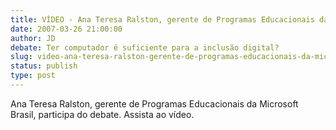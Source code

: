 ```yaml
---
title: VÍDEO - Ana Teresa Ralston, gerente de Programas Educacionais da Microsoft Brasil
date: 2007-03-26 21:00:00
author: JD
debate: Ter computador é suficiente para a inclusão digital? 
slug: video-ana-teresa-ralston-gerente-de-programas-educacionais-da-microsoft-brasil
status: publish 
type: post
---
```


Ana Teresa Ralston, gerente de Programas Educacionais da Microsoft Brasil, participa do debate. Assista ao vídeo.  



